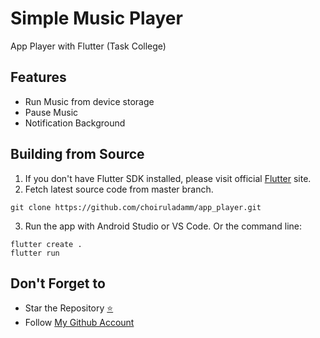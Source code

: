 # Simple Music Player

App Player with Flutter (Task College) 

## Features
- Run Music from device storage
- Pause Music
- Notification Background


## Building from Source

1. If you don't have Flutter SDK installed, please visit official [Flutter](https://flutter.dev/) site.
2. Fetch latest source code from master branch.

```
git clone https://github.com/choiruladamm/app_player.git
```

3. Run the app with Android Studio or VS Code. Or the command line:

```
flutter create .
flutter run
```

## Don't Forget to

- Star the Repository [⭐](https://github.com/fionicholas/Restaurants-Flutterapp)
- Follow [My Github Account](https://github.com/choiruladamm/)

